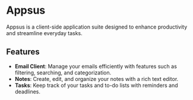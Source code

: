 # Appsus

Appsus is a client-side application suite designed to enhance productivity and streamline everyday tasks.

## Features

- **Email Client**: Manage your emails efficiently with features such as filtering, searching, and categorization.
- **Notes**: Create, edit, and organize your notes with a rich text editor.
- **Tasks**: Keep track of your tasks and to-do lists with reminders and deadlines.
